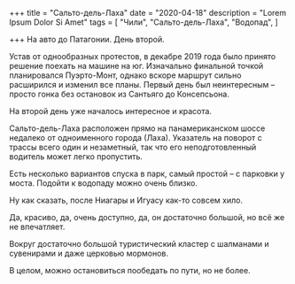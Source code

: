 +++
title = "Сальто-дель-Лаха"
date = "2020-04-18"
description = "Lorem Ipsum Dolor Si Amet"
tags = [
    "Чили",
    "Сальто-дель-Лаха",
    "Водопад",
]

+++
На авто до Патагонии. День второй.

Устав от однообразных протестов, в декабре 2019 года было принято решение поехать на машине на юг. Изначально финальной точкой планировался Пуэрто-Монт, однако вскоре маршрут сильно расширился и изменил все планы. Первый день был неинтересным – просто гонка без остановок из Сантьяго до Консепсьона.

На второй день уже началось интересное и красота.


Сальто-дель-Лаха расположен прямо на панамериканском шоссе недалеко от одноименного города (Лаха). Указатель на поворот с трассы всего один и незаметный, так что его неподготовленный водитель может легко пропустить.

Есть несколько вариантов спуска в парк, самый простой – с парковки у моста. Подойти к водопаду можно очень близко.


Ну как сказать, после Ниагары и Игуасу как-то совсем хило.


Да, красиво, да, очень доступно, да, он достаточно большой, но всё же не впечатляет.



Вокруг достаточно большой туристический кластер с шалманами и сувенирами и даже церковью мормонов.


В целом, можно остановиться пообедать по пути, но не более.
